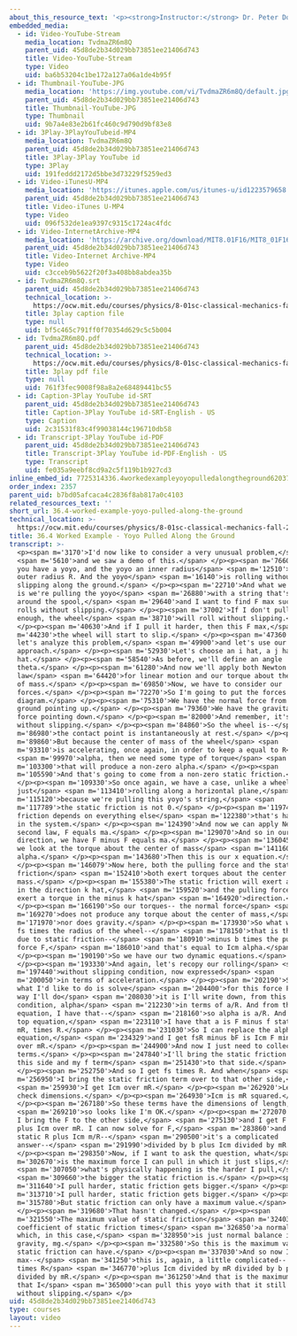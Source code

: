 ```yaml
---
about_this_resource_text: '<p><strong>Instructor:</strong> Dr. Peter Dourmashkin</p>'
embedded_media:
  - id: Video-YouTube-Stream
    media_location: TvdmaZR6m8Q
    parent_uid: 45d8de2b34d029bb73851ee21406d743
    title: Video-YouTube-Stream
    type: Video
    uid: ba6b53204c1be172a127a06a1de4b95f
  - id: Thumbnail-YouTube-JPG
    media_location: 'https://img.youtube.com/vi/TvdmaZR6m8Q/default.jpg'
    parent_uid: 45d8de2b34d029bb73851ee21406d743
    title: Thumbnail-YouTube-JPG
    type: Thumbnail
    uid: 9b7a4e83e2b61fc460c9d790d9bf83e8
  - id: 3Play-3PlayYouTubeid-MP4
    media_location: TvdmaZR6m8Q
    parent_uid: 45d8de2b34d029bb73851ee21406d743
    title: 3Play-3Play YouTube id
    type: 3Play
    uid: 191feddd2172d5bbe3d73229f5259ed3
  - id: Video-iTunesU-MP4
    media_location: 'https://itunes.apple.com/us/itunes-u/id1223579658'
    parent_uid: 45d8de2b34d029bb73851ee21406d743
    title: Video-iTunes U-MP4
    type: Video
    uid: 096f532de1ea9397c9315c1724ac4fdc
  - id: Video-InternetArchive-MP4
    media_location: 'https://archive.org/download/MIT8.01F16/MIT8_01F16_L36v05_360p.mp4'
    parent_uid: 45d8de2b34d029bb73851ee21406d743
    title: Video-Internet Archive-MP4
    type: Video
    uid: c3cceb9b5622f20f3a408bb8abdea35b
  - id: TvdmaZR6m8Q.srt
    parent_uid: 45d8de2b34d029bb73851ee21406d743
    technical_location: >-
      https://ocw.mit.edu/courses/physics/8-01sc-classical-mechanics-fall-2016/week-12-rotations-and-translation-rolling/36.4-worked-example-yoyo-pulled-along-the-ground/36.4-worked-example-yoyo-pulled-along-the-ground/TvdmaZR6m8Q.srt
    title: 3play caption file
    type: null
    uid: bf5c465c791ff0f70354d629c5c5b004
  - id: TvdmaZR6m8Q.pdf
    parent_uid: 45d8de2b34d029bb73851ee21406d743
    technical_location: >-
      https://ocw.mit.edu/courses/physics/8-01sc-classical-mechanics-fall-2016/week-12-rotations-and-translation-rolling/36.4-worked-example-yoyo-pulled-along-the-ground/36.4-worked-example-yoyo-pulled-along-the-ground/TvdmaZR6m8Q.pdf
    title: 3play pdf file
    type: null
    uid: 761f3fec9008f98a8a2e68489441bc55
  - id: Caption-3Play YouTube id-SRT
    parent_uid: 45d8de2b34d029bb73851ee21406d743
    title: Caption-3Play YouTube id-SRT-English - US
    type: Caption
    uid: 2c31531f83c4f99038144c196710db58
  - id: Transcript-3Play YouTube id-PDF
    parent_uid: 45d8de2b34d029bb73851ee21406d743
    title: Transcript-3Play YouTube id-PDF-English - US
    type: Transcript
    uid: fe035a9eebf8cd9a2c5f119b1b927cd3
inline_embed_id: 7725314336.4workedexampleyoyopulledalongtheground62037174
order_index: 2357
parent_uid: b7bd05afcaca4c2836f8ab817a0c4103
related_resources_text: ''
short_url: 36.4-worked-example-yoyo-pulled-along-the-ground
technical_location: >-
  https://ocw.mit.edu/courses/physics/8-01sc-classical-mechanics-fall-2016/week-12-rotations-and-translation-rolling/36.4-worked-example-yoyo-pulled-along-the-ground/36.4-worked-example-yoyo-pulled-along-the-ground
title: 36.4 Worked Example - Yoyo Pulled Along the Ground
transcript: >-
  <p><span m='3170'>I'd now like to consider a very unusual problem,</span>
  <span m='5610'>and we saw a demo of this.</span> </p><p><span m='7660'>Suppose
  you have a yoyo, and the yoyo an inner radius</span> <span m='12510'>b and an
  outer radius R. And the yoyo</span> <span m='16140'>is rolling without
  slipping along the ground.</span> </p><p><span m='22710'>And what we have here
  is we're pulling the yoyo</span> <span m='26880'>with a string that's wrapped
  around the spool,</span> <span m='29640'>and I want to find F max such that it
  rolls without slipping.</span> </p><p><span m='37002'>If I don't pull it hard
  enough, the wheel</span> <span m='38710'>will roll without slipping.</span>
  </p><p><span m='40630'>And if I pull it harder, then this F max,</span> <span
  m='44230'>the wheel will start to slip.</span> </p><p><span m='47360'>So now
  let's analyze this problem,</span> <span m='49900'>and let's use our dynamics
  approach.</span> </p><p><span m='52930'>Let's choose an i hat, a j hat, k
  hat.</span> </p><p><span m='58540'>As before, we'll define an angle
  theta.</span> </p><p><span m='61280'>And now we'll apply both Newton's second
  law</span> <span m='64420'>for linear motion and our torque about the center
  of mass.</span> </p><p><span m='69850'>Now, we have to consider our
  forces.</span> </p><p><span m='72270'>So I'm going to put the forces on this
  diagram.</span> </p><p><span m='75310'>We have the normal force from the
  ground pointing up.</span> </p><p><span m='79360'>We have the gravitational
  force pointing down.</span> </p><p><span m='82000'>And remember, it's rolling
  without slipping.</span> </p><p><span m='84860'>So the wheel is--</span> <span
  m='86980'>the contact point is instantaneously at rest.</span> </p><p><span
  m='89860'>But because the center of mass of the wheel</span> <span
  m='93310'>is accelerating, once again, in order to keep a equal to R</span>
  <span m='99970'>alpha, then we need some type of torque</span> <span
  m='103300'>that will produce a non-zero alpha.</span> </p><p><span
  m='105590'>And that's going to come from a non-zero static friction.</span>
  </p><p><span m='109330'>So once again, we have a case, unlike a wheel which is
  just</span> <span m='113410'>rolling along a horizontal plane,</span> <span
  m='115120'>because we're pulling this yoyo's string,</span> <span
  m='117789'>the static friction is not 0.</span> </p><p><span m='119740'>Static
  friction depends on everything else</span> <span m='122380'>that's happening
  in the system.</span> </p><p><span m='124390'>And now we can apply Newton's
  second law, F equals ma.</span> </p><p><span m='129070'>And so in our x
  direction, we have F minus F equals ma.</span> </p><p><span m='136045'>And if
  we look at the torque about the center of mass</span> <span m='141160'>is Icm
  alpha.</span> </p><p><span m='143680'>Then this is our x equation.</span>
  </p><p><span m='146079'>Now here, both the pulling force and the static
  friction</span> <span m='152410'>both exert torques about the center of
  mass.</span> </p><p><span m='155380'>The static friction will exert a torque
  in the direction k hat,</span> <span m='159520'>and the pulling force will
  exert a torque in the minus k hat</span> <span m='164920'>direction.</span>
  </p><p><span m='166190'>So our torques-- the normal force</span> <span
  m='169270'>does not produce any torque about the center of mass,</span> <span
  m='171970'>nor does gravity.</span> </p><p><span m='173930'>So what we have is
  fs times the radius of the wheel--</span> <span m='178150'>that is the torque
  due to static friction--</span> <span m='180910'>minus b times the pulling
  force F,</span> <span m='186010'>and that's equal to Icm alpha.</span>
  </p><p><span m='190190'>So we have our two dynamic equations.</span>
  </p><p><span m='193330'>And again, let's recopy our rolling</span> <span
  m='197440'>without slipping condition, now expressed</span> <span
  m='200050'>in terms of acceleration.</span> </p><p><span m='202190'>So now
  what I'd like to do is solve</span> <span m='204400'>for this force F. And the
  way I'll do</span> <span m='208030'>it is I'll write down, from this
  condition, alpha</span> <span m='212230'>in terms of a/R. And from this
  equation, I have that--</span> <span m='218160'>so alpha is a/R. And from the
  top equation,</span> <span m='223110'>I have that a is F minus f static over
  mR, times R.</span> </p><p><span m='231030'>So I can replace the alpha in this
  equation,</span> <span m='234329'>and I get fsR minus bF is Icm F minus fs
  over mR.</span> </p><p><span m='244900'>And now I just need to collect
  terms.</span> </p><p><span m='247840'>I'll bring the static friction term to
  this side and my f term</span> <span m='251430'>to that side.</span>
  </p><p><span m='252750'>And so I get fs times R. And when</span> <span
  m='256950'>I bring the static friction term over to that other side,</span>
  <span m='259930'>I get Icm over mR.</span> </p><p><span m='262920'>Let's just
  check dimensions.</span> </p><p><span m='264930'>Icm is mR squared.</span>
  </p><p><span m='267180'>So these terms have the dimensions of length,</span>
  <span m='269210'>so looks like I'm OK.</span> </p><p><span m='272070'>And now
  I bring the F to the other side,</span> <span m='275130'>and I get F times b
  plus Icm over mR. I can now solve for F,</span> <span m='283860'>and I get f
  static R plus Icm m/R--</span> <span m='290500'>it's a complicated
  answer--</span> <span m='291990'>divided by b plus Icm divided by mR.</span>
  </p><p><span m='298350'>Now, if I want to ask the question, what</span> <span
  m='302670'>is the maximum force I can pull in which it just slips,</span>
  <span m='307050'>what's physically happening is the harder I pull,</span>
  <span m='309660'>the bigger the static friction is.</span> </p><p><span
  m='311640'>I pull harder, static friction gets bigger.</span> </p><p><span
  m='313710'>I pull harder, static friction gets bigger.</span> </p><p><span
  m='315780'>But static friction can only have a maximum value.</span>
  </p><p><span m='319680'>That hasn't changed.</span> </p><p><span
  m='321550'>The maximum value of static friction</span> <span m='324030'>is the
  coefficient of static friction times</span> <span m='326850'>a normal force,
  which, in this case,</span> <span m='328950'>is just normal balance in
  gravity, mg.</span> </p><p><span m='332580'>So this is the maximum value that
  static friction can have.</span> </p><p><span m='337030'>And so now I get F
  max--</span> <span m='341250'>this is, again, a little complicated-- mu s mg
  times R</span> <span m='346770'>plus Icm divided by mR divided by b plus Icm
  divided by mR.</span> </p><p><span m='361250'>And that is the maximum force
  that I</span> <span m='365000'>can pull this yoyo with that it still rolls
  without slipping.</span> </p>
uid: 45d8de2b34d029bb73851ee21406d743
type: courses
layout: video
---
```

